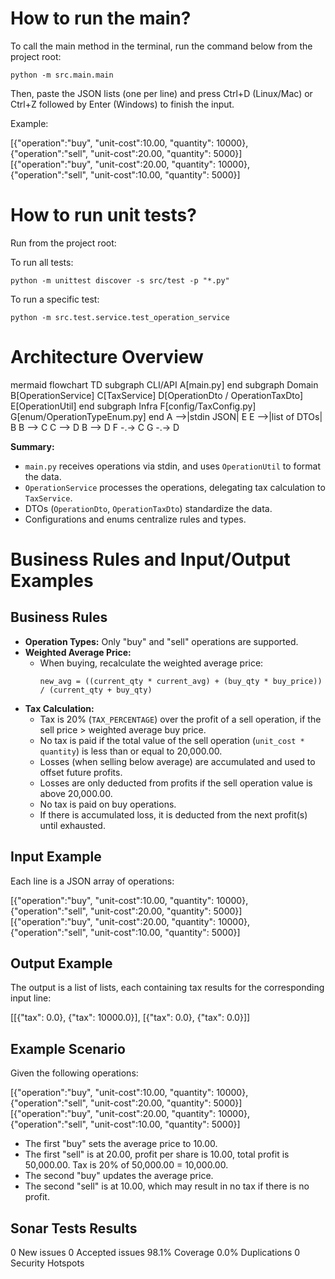 # How to run the main?

To call the main method in the terminal, run the command below from the project root:

    python -m src.main.main

Then, paste the JSON lists (one per line) and press Ctrl+D (Linux/Mac) or Ctrl+Z followed by Enter (Windows) to finish the input.

Example:

[{"operation":"buy", "unit-cost":10.00, "quantity": 10000},{"operation":"sell", "unit-cost":20.00, "quantity": 5000}]
[{"operation":"buy", "unit-cost":20.00, "quantity": 10000},{"operation":"sell", "unit-cost":10.00, "quantity": 5000}]

# How to run unit tests?

Run from the project root:

To run all tests:

    python -m unittest discover -s src/test -p "*.py"

To run a specific test:

    python -m src.test.service.test_operation_service

# Architecture Overview

mermaid
flowchart TD
    subgraph CLI/API
        A[main.py]
    end
    subgraph Domain
        B[OperationService]
        C[TaxService]
        D[OperationDto / OperationTaxDto]
        E[OperationUtil]
    end
    subgraph Infra
        F[config/TaxConfig.py]
        G[enum/OperationTypeEnum.py]
    end
    A -->|stdin JSON| E
    E -->|list of DTOs| B
    B --> C
    C --> D
    B --> D
    F -.-> C
    G -.-> D

**Summary:**  
- `main.py` receives operations via stdin, and uses `OperationUtil` to format the data.
- `OperationService` processes the operations, delegating tax calculation to `TaxService`.
- DTOs (`OperationDto`, `OperationTaxDto`) standardize the data.
- Configurations and enums centralize rules and types.

# Business Rules and Input/Output Examples

## Business Rules

- **Operation Types:** Only "buy" and "sell" operations are supported.
- **Weighted Average Price:**  
  - When buying, recalculate the weighted average price:  
    ```
    new_avg = ((current_qty * current_avg) + (buy_qty * buy_price)) / (current_qty + buy_qty)
    ```
- **Tax Calculation:**  
  - Tax is 20% (`TAX_PERCENTAGE`) over the profit of a sell operation, if the sell price > weighted average buy price.
  - No tax is paid if the total value of the sell operation (`unit_cost * quantity`) is less than or equal to 20,000.00.
  - Losses (when selling below average) are accumulated and used to offset future profits.
  - Losses are only deducted from profits if the sell operation value is above 20,000.00.
  - No tax is paid on buy operations.
  - If there is accumulated loss, it is deducted from the next profit(s) until exhausted.

## Input Example

Each line is a JSON array of operations:

[{"operation":"buy", "unit-cost":10.00, "quantity": 10000}, {"operation":"sell", "unit-cost":20.00, "quantity": 5000}] 
[{"operation":"buy", "unit-cost":20.00, "quantity": 10000}, {"operation":"sell", "unit-cost":10.00, "quantity": 5000}]

## Output Example

The output is a list of lists, each containing tax results for the corresponding input line:

[[{"tax": 0.0}, {"tax": 10000.0}], [{"tax": 0.0}, {"tax": 0.0}]]

## Example Scenario

Given the following operations:

[{"operation":"buy", "unit-cost":10.00, "quantity": 10000}, {"operation":"sell", "unit-cost":20.00, "quantity": 5000}] [{"operation":"buy", "unit-cost":20.00, "quantity": 10000}, {"operation":"sell", "unit-cost":10.00, "quantity": 5000}]

- The first "buy" sets the average price to 10.00.
- The first "sell" is at 20.00, profit per share is 10.00, total profit is 50,000.00. Tax is 20% of 50,000.00 = 10,000.00.
- The second "buy" updates the average price.
- The second "sell" is at 10.00, which may result in no tax if there is no profit.


## Sonar Tests Results

0 New issues
0 Accepted issues
98.1% Coverage
0.0% Duplications
0 Security Hotspots
